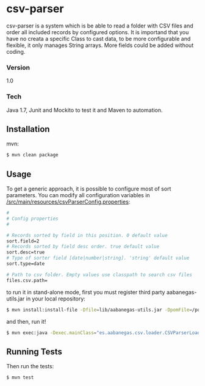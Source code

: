 # csv-parser

csv-parser is a system which is be able to read a folder with CSV files and order all included records by configured options. It is importand that you have no creata a specific Class to cast data, to be more configurable and flexible, it only manages String arrays. 
More fields could be added without coding. 
### Version
1.0

### Tech
Java 1.7, Junit and Mockito to test it and Maven to automation. 

## Installation

mvn:

```bash
$ mvn clean package
```

## Usage

To get a generic approach, it is possible to configure most of sort parameters. You can modify all configuration variables in [/src/main/resources/csvParserConfig.properties](https://github.com/aurelido/csv-parser/blob/master/src/main/resources/csvParserConfig.properties):


```bash
#
# Config properties
#

# Records sorted by field in this position. 0 default value
sort.field=2
# Records sorted by field desc order. true default value
sort.desc=true
# Type of sorter field [date|number|string]. 'string' default value
sort.type=date

# Path to csv folder. Empty values use classpath to search csv files
files.csv.path=
```

to run it in stand-alone mode, first you must register third party aabanegas-utils.jar in your local repository:

```bash
$ mvn install:install-file -Dfile=lib/aabanegas-utils.jar -DpomFile=/pom.xml -DgroupId=es.aabanegas -DartifactId=aabanegas-utils -Dversion=1.0 -Dpackaging=jar
```

and then, run it!

```bash
$ mvn exec:java -Dexec.mainClass="es.aabanegas.csv.loader.CSVParserLoader"
```

## Running Tests

Then run the tests:

```bash
$ mvn test
```
